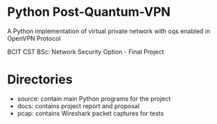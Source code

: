 # Python Post-Quantum-VPN   

A Python implementation of virtual private network with oqs enabled in OpenVPN Protocol

BCIT CST BSc: Network Security Option - Final Project

# Directories
- source: contain main Python programs for the project
- docs: contains project report and proposal
- pcap: contains Wireshark packet captures for tests
